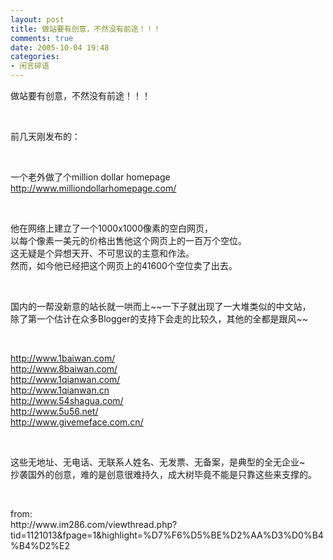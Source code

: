 ```yaml
---
layout: post
title: 做站要有创意，不然没有前途！！！
comments: true
date: 2005-10-04 19:48
categories:
- 闲言碎语
---
```


<p>做站要有创意，不然没有前途！！！</p>
<br /><p>前几天刚发布的：</p>
<br /><p>一个老外做了个million dollar homepage <br /><a href="http://www.milliondollarhomepage.com/">http://www.milliondollarhomepage.com/</a></p>
<br /><p>他在网络上建立了一个1000x1000像素的空白网页，<br />以每个像素一美元的价格出售他这个网页上的一百万个空位。<br />这无疑是个异想天开、不可思议的主意和作法。<br />然而，如今他已经把这个网页上的41600个空位卖了出去。</p>
<br /><p>国内的一帮没新意的站长就一哄而上~~一下子就出现了一大堆类似的中文站，<br />除了第一个估计在众多Blogger的支持下会走的比较久，其他的全都是跟风~~ </p>
<br /><p><a href="http://www.1baiwan.com/">http://www.1baiwan.com/</a><br /><a href="http://www.8baiwan.com/">http://www.8baiwan.com/</a> <br /><a href="http://www.1qianwan.com/">http://www.1qianwan.com/</a><br /><a href="http://www.1qianwan.cn">http://www.1qianwan.cn</a><br /><a href="http://www.54shagua.com/">http://www.54shagua.com/</a> <br /><a href="http://www.5u56.net/">http://www.5u56.net/</a><br /><a href="http://www.givemeface.com.cn/">http://www.givemeface.com.cn/</a></p>
<br /><p>这些无地址、无电话、无联系人姓名、无发票、无备案，是典型的全无企业~<br />抄袭国外的创意，难的是创意很难持久，成大树毕竟不能是只靠这些来支撑的。 </p>
<br /><p>from:<br />http://www.im286.com/viewthread.php?tid=1121013&amp;fpage=1&amp;highlight=%D7%F6%D5%BE%D2%AA%D3%D0%B4%B4%D2%E2</p>				
